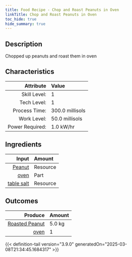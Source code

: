 ```yaml
---
title: Food Recipe - Chop and Roast Peanuts in Oven
linkTitle: Chop and Roast Peanuts in Oven
toc_hide: true
hide_summary: true
---
```

<!-- This is generated by the MarsSim HelpGenertor, do not edit. -->

## Description
Chopped up peanuts and roast them in oven 

## Characteristics

| Attribute      | Value |
|--------:|:------|
|Skill Level:|1|
|Tech Level:|1|
|Process Time:|300.0 millisols|
|Work Level:|50.0 millisols|
|Power Required:|1.0 kW/hr|

## Ingredients

| Input      | Amount |
|--------:|:------|
|[Peanut](/docs/definitions/resource/peanut)|Resource|5.0 kg|
|[oven](/docs/definitions/part/oven)|Part|1|
|[table salt](/docs/definitions/resource/table-salt)|Resource|0.5 kg|

## Outcomes


| Produce      | Amount |
|--------:|:------|
|[Roasted Peanut](/docs/definitions/resource/roasted-peanut)|5.0 kg|
|[oven](/docs/definitions/part/oven)|1|



{{< definition-tail version="3.9.0" generatedOn="2025-03-08T21:34:45.1684317" >}}



